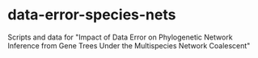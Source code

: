 # data-error-species-nets
Scripts and data for "Impact of Data Error on Phylogenetic Network Inference from Gene Trees Under the Multispecies Network Coalescent"
